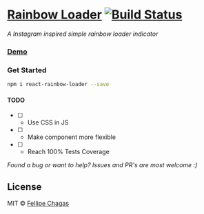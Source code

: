 # [Rainbow Loader](https://chagasaway.github.io/react-rainbow-loader/) [![Build Status](https://travis-ci.org/chagasaway/react-rainbow-loader.svg?branch=master)](https://travis-ci.org/chagasaway/react-rainbow-loader)

*A Instagram inspired simple rainbow loader indicator*

### [Demo](https://chagasaway.github.io/react-rainbow-loader/)

### Get Started

```bash
npm i react-rainbow-loader --save
```

#### TODO

- [ ] - Use CSS in JS
- [ ] - Make component more flexible
- [ ] - Reach 100% Tests Coverage

*Found a bug or want to help? Issues and PR's are most welcome :)*

## License

MIT © [Fellipe Chagas](https://github.com/chagasaway)
